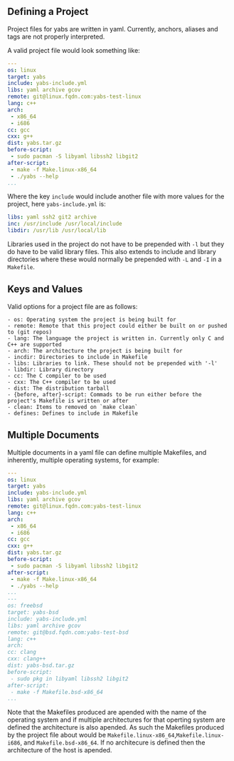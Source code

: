 ## Defining a Project
Project files for yabs are written in yaml. Currently, anchors, aliases and tags 
are not properly
interpreted.

A valid project file would look something like:
```YAML
---
os: linux
target: yabs
include: yabs-include.yml
libs: yaml archive gcov
remote: git@linux.fqdn.com:yabs-test-linux
lang: c++
arch:
 - x86_64
 - i686
cc: gcc
cxx: g++
dist: yabs.tar.gz
before-script:
 - sudo pacman -S libyaml libssh2 libgit2
after-script:
 - make -f Make.linux-x86_64
 - ./yabs --help
...
```
Where the key `include` would include another file with more values 
for the project, here `yabs-include.yml` is:
```YAML
libs: yaml ssh2 git2 archive
inc: /usr/include /usr/local/include
libdir: /usr/lib /usr/local/lib
```
Libraries used in the project do not have to be prepended with `-l` but they do 
have to be valid library files. This also extends to include and library 
directories where these would normally be prepended with `-L` and `-I` in a 
`Makefile`.

## Keys and Values

Valid options for a project file are as follows:
```
- os: Operating system the project is being built for
- remote: Remote that this project could either be built on or pushed to (git repos)
- lang: The language the project is written in. Currently only C and C++ are supported
- arch: The architecture the project is being built for
- incdir: Directories to include in Makefile
- libs: Libraries to link. These should not be prepended with '-l'
- libdir: Library directory
- cc: The C compiler to be used
- cxx: The C++ compiler to be used
- dist: The distribution tarball
- {before, after}-script: Commads to be run either before the project's Makefile is written or after
- clean: Items to removed on `make clean`
- defines: Defines to include in Makefile
```

## Multiple Documents
Multiple documents in a yaml file can define multiple Makefiles, and inherently,
multiple operating systems, for example:
```YAML
---
os: linux
target: yabs
include: yabs-include.yml
libs: yaml archive gcov
remote: git@linux.fqdn.com:yabs-test-linux
lang: c++
arch:
 - x86_64
 - i686
cc: gcc
cxx: g++
dist: yabs.tar.gz
before-script:
 - sudo pacman -S libyaml libssh2 libgit2
after-script:
 - make -f Make.linux-x86_64
 - ./yabs --help
...
---
os: freebsd
target: yabs-bsd
include: yabs-include.yml
libs: yaml archive gcov
remote: git@bsd.fqdn.com:yabs-test-bsd
lang: c++
arch:
cc: clang
cxx: clang++
dist: yabs-bsd.tar.gz
before-script:
 - sudo pkg in libyaml libssh2 libgit2
after-script:
 - make -f Makefile.bsd-x86_64
...
```
Note that the Makefiles produced are apended with the name of the operating 
system and if multiple architectures for that operting system are defined 
the architecture is also apended. As such the Makefiles produced by the project
file about would be `Makefile.linux-x86_64`,`Makefile.linux-i686`, 
and `Makefile.bsd-x86_64`. If no architecure is defined then the architecture 
of the host is apended.

